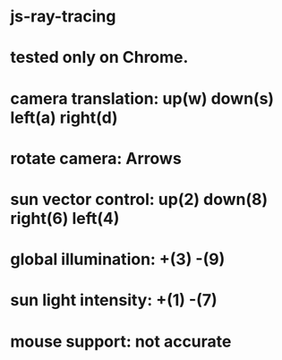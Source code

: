 # js-ray-tracing
# tested only on Chrome.

# camera translation: up(w) down(s) left(a) right(d)
# rotate camera: Arrows
# sun vector control: up(2) down(8) right(6) left(4)
# global illumination: +(3) -(9)
# sun light intensity: +(1) -(7)
# mouse support: not accurate
